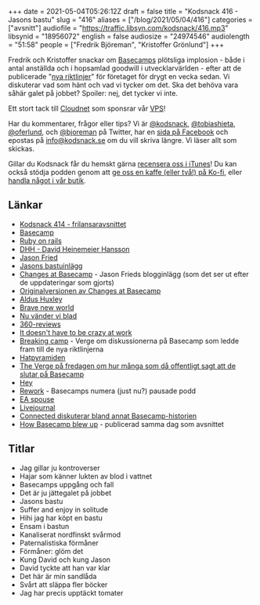 +++
date = 2021-05-04T05:26:12Z
draft = false
title = "Kodsnack 416 - Jasons bastu"
slug = "416"
aliases = ["/blog/2021/05/04/416"]
categories = ["avsnitt"]
audiofile = "https://traffic.libsyn.com/kodsnack/416.mp3"
libsynid = "18956072"
english = false
audiosize = "24974546"
audiolength = "51:58"
people = ["Fredrik Björeman", "Kristoffer Grönlund"]
+++

Fredrik och Kristoffer snackar om [Basecamps](https://en.wikipedia.org/wiki/Basecamp_%28company%29) plötsliga implosion - både i antal anställda och i hopsamlad goodwill i utvecklarvärlden - efter att de publicerade "[nya riktlinjer](https://world.hey.com/jason/changes-at-basecamp-7f32afc5)" för företaget för drygt en vecka sedan. Vi diskuterar vad som hänt och vad vi tycker om det. Ska det behöva vara såhär galet på jobbet? Spoiler: nej, det tycker vi inte.

Ett stort tack till [Cloudnet](https://www.cloudnet.se) som sponsrar vår [VPS](https://en.wikipedia.org/wiki/Virtual_private_server)!

Har du kommentarer, frågor eller tips? Vi är [@kodsnack](https://www.twitter.com/kodsnack), [@tobiashieta](https://www.twitter.com/tobiashieta), [@oferlund](https://www.twitter.com/oferlund), och [@bjoreman](https://www.twitter.com/bjoreman) på Twitter, har en [sida på Facebook](https://www.facebook.com/kodsnack) och epostas på [info@kodsnack.se](mailto:info@kodsnack.se) om du vill skriva längre. Vi läser allt som skickas.

Gillar du Kodsnack får du hemskt gärna [recensera oss i iTunes](https://itunes.apple.com/se/podcast/kodsnack/id561631498?l=en)! Du kan också stödja podden genom att <a href="https://ko-fi.com/kodsnack" rel="payment">ge oss en kaffe (eller två!) på Ko-fi</a>, eller [handla något i vår butik](https://shop.spreadshirt.se/kodsnack/).

## Länkar ##
* [Kodsnack 414 - frilansaravsnittet](https://kodsnack.se/414/)
* [Basecamp](https://en.wikipedia.org/wiki/Basecamp_%28company%29)
* [Ruby on rails](https://en.wikipedia.org/wiki/Ruby_on_Rails)
* [DHH - David Heinemeier Hansson](https://en.wikipedia.org/wiki/David_Heinemeier_Hansson)
* [Jason Fried](https://world.hey.com/jason)
* [Jasons bastuinlägg](https://world.hey.com/jason/i-bought-a-sauna-30088f7d)
* [Changes at Basecamp](https://world.hey.com/jason/changes-at-basecamp-7f32afc5) - Jason Frieds blogginlägg (som det ser ut efter de uppdateringar som gjorts)
* [Originalversionen av Changes at Basecamp](https://web.archive.org/web/20210426183045/https://world.hey.com/jason/changes-at-basecamp-7f32afc5)
* [Aldus Huxley](https://en.wikipedia.org/wiki/Aldous_Huxley)
* [Brave new world](https://en.wikipedia.org/wiki/Brave_New_World)
* [Nu vänder vi blad](https://www.dagensps.se/nyheter/kungen-nu-vander-vi-blad-och-ser-framat/)
* [360-reviews](https://en.wikipedia.org/wiki/360-degree_feedback)
* [It doesn't have to be crazy at work](https://basecamp.com/books/calm)
* [Breaking camp](https://www.theverge.com/2021/4/27/22406673/basecamp-political-speech-policy-controversy) - Verge om diskussionerna på Basecamp som ledde fram till de nya riktlinjerna
* [Hatpyramiden](https://www.adl.org/sites/default/files/documents/pyramid-of-hate.pdf)
* [The Verge på fredagen om hur många som då offentligt sagt att de slutar på Basecamp](https://www.theverge.com/2021/4/30/22412714/basecamp-employees-memo-policy-hansson-fried-controversy)
* [Hey](https://hey.com/)
* [Rework](https://rework.fm/) - Basecamps numera (just nu?) pausade podd
* [EA spouse](https://en.wikipedia.org/wiki/Erin_Hoffman#%22EA_Spouse%22_blog_post)
* [Livejournal](https://en.wikipedia.org/wiki/LiveJournal)
* [Connected diskuterar bland annat Basecamp-historien](https://www.relay.fm/connected/343)
* [How Basecamp blew up](https://www.platformer.news/p/-how-basecamp-blew-up) - publicerad samma dag som avsnittet

## Titlar ##
* Jag gillar ju kontroverser
* Hajar som känner lukten av blod i vattnet
* Basecamps uppgång och fall
* Det är ju jättegalet på jobbet
* Jasons bastu
* Suffer and enjoy in solitude
* Hihi jag har köpt en bastu
* Ensam i bastun
* Kanaliserat nordfinskt svårmod
* Paternalistiska förmåner
* Förmåner: glöm det
* Kung David och kung Jason
* David tyckte att han var klar
* Det här är min sandlåda
* Svårt att släppa fler böcker
* Jag har precis upptäckt tomater
